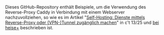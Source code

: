 Dieses GitHub-Repository enthält Beispiele, um die Verwendung des Reverse-Proxy Caddy in Verbindung mit einem Webserver nachzuvollziehen, so wie es im Artikel "[Self-Hosting: Dienste mittels Reverse-Proxy oder (VPN-)Tunnel zugänglich machen](https://www.heise.de/ratgeber/Self-Hosting-Dienste-mittels-Reverse-Proxy-oder-VPN-Tunnel-zugaenglich-machen-10380851.html)" in c't 13/25 und [bei heise+](https://www.heise.de/ratgeber/Self-Hosting-Dienste-mittels-Reverse-Proxy-oder-VPN-Tunnel-zugaenglich-machen-10380851.html) beschrieben ist.
